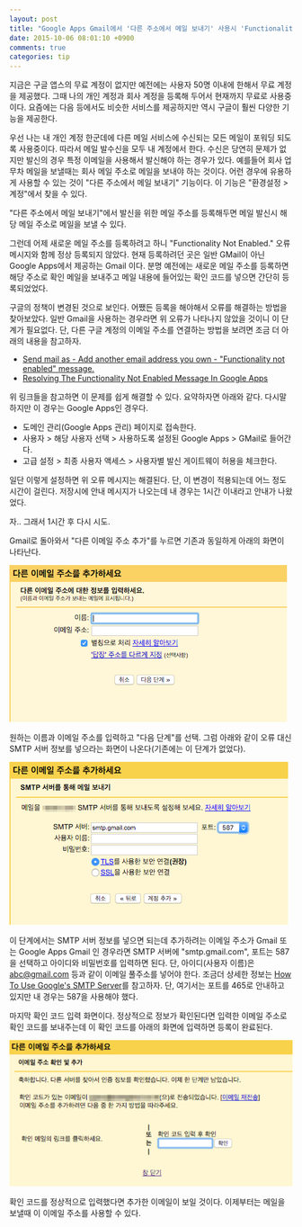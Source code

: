 ```yaml
---
layout: post
title: "Google Apps Gmail에서 '다른 주소에서 메일 보내기' 사용시 'Functionality Not Enabled.' 오류 해결"
date: 2015-10-06 08:01:10 +0900
comments: true
categories: tip
---
```

지금은 구글 앱스의 무료 계정이 없지만 예전에는 사용자 50명 이내에 한해서 무료 계정을 제공했다. 그때 나의 개인 계정과 회사 계정을 등록해 두어서 현재까지 무료로 사용중이다. 요즘에는 다음 등에서도 비슷한 서비스를 제공하지만 역시 구글이 훨씬 다양한 기능을 제공한다.

우선 나는 내 개인 계정 한군데에 다른 메일 서비스에 수신되는 모든 메일이 포워딩 되도록 사용중이다. 따라서 메일 발수신을 모두 내 계정에서 한다. 수신은 당연히 문제가 없지만 발신의 경우 특정 이메일을 사용해서 발신해야 하는 경우가 있다. 예를들어 회사 업무차 메일을 보낼때는 회사 메일 주소로 메일을 보내야 하는 것이다. 어런 경우에 유용하게 사용할 수 있는 것이 "다른 주소에서 메일 보내기" 기능이다. 이 기능은 "환경설정 > 계정"에서 찾을 수 있다.

"다른 주소에서 메일 보내기"에서 발신을 위한 메일 주소를 등록해두면 메일 발신시 해당 메일 주소로 메일을 보낼 수 있다.

그런데 어제 새로운 메일 주소를 등록하려고 하니 "Functionality Not Enabled." 오류 메시지와 함께 정상 등록되지 않았다. 현재 등록하려던 곳은 일반 GMail이 아닌 Google Apps에서 제공하는 Gmail 이다. 분명 예전에는 새로운 메일 주소를 등록하면 해당 주소로 확인 메일을 보내주고 메일 내용에 들어있는 확인 코드를 넣으면 간단히 등록되었었다.

구글의 정책이 변경된 것으로 보인다. 어쨌든 등록을 해야해서 오류를 해결하는 방법을 찾아보았다. 일반 Gmail을 사용하는 경우라면 위 오류가 나타나지 않았을 것이니 이 단계가 필요없다. 단, 다른 구글 계정의 이메일 주소를 연결하는 방법을 보려면 조금 더 아래의 내용을 참고하자.

* [Send mail as - Add another email address you own - "Functionality not enabled" message.](https://productforums.google.com/forum/#!topic/apps/z1IS-ocp6yk)
* [Resolving The Functionality Not Enabled Message In Google Apps](https://www.youtube.com/watch?v=kK7QpOWCz_A)

위 링크들을 참고하면 이 문제를 쉽게 해결할 수 있다. 요약하자면 아래와 같다. 다시말하지만 이 경우는 Google Apps인 경우다.

* 도메인 관리(Google Apps 관리) 페이지로 접속한다.
* 사용자 > 해당 사용자 선택 > 사용하도록 설정된 Google Apps > GMail로 들어간다.
* 고급 설정 > 최종 사용자 액세스 > 사용자별 발신 게이트웨이 허용을 체크한다.

일단 이렇게 설정하면 위 오류 메시지는 해결된다. 단, 이 변경이 적용되는데 어느 정도 시간이 걸린다. 저장시에 안내 메시지가 나오는데 내 경우는 1시간 이내라고 안내가 나왔었다.

자.. 그래서 1시간 후 다시 시도.

Gmail로 돌아와서 "다른 이메일 주소 추가"를 누르면 기존과 동일하게 아래의 화면이 나타난다.

![다른 이메일 주소를 추가하세요](/img/2015-10-06-resolving-the-functionality-not-enabled-message-in-google-apps-1.png)

원하는 이름과 이메일 주소를 입력하고 "다음 단계"를 선택. 그럼 아래와 같이 오류 대신 SMTP 서버 정보를 넣으라는 화면이 나온다(기존에는 이 단계가 없었다).

![다른 이메일 주소를 추가하세요](/img/2015-10-06-resolving-the-functionality-not-enabled-message-in-google-apps-2.png)

이 단계에서는 SMTP 서버 정보를 넣으면 되는데 추가하려는 이메일 주소가 Gmail 또는 Google Apps Gmail 인 경우라면 SMTP 서버에 "smtp.gmail.com", 포트는 587을 선택하고 아이디와 비밀번호를 입력하면 된다. 단, 아이디(사용자 이름)은 abc@gmail.com 등과 같이 이메일 풀주소를 넣어야 한다. 조금더 상세한 정보는 [How To Use Google's SMTP Server](https://www.digitalocean.com/community/tutorials/how-to-use-google-s-smtp-server)를 참고하자. 단, 여기서는 포트를 465로 안내하고 있지만 내 경우는 587을 사용해야 했다.

마지막 확인 코드 입력 화면이다. 정상적으로 정보가 확인된다면 입력한 이메일 주소로 확인 코드를 보내주는데 이 확인 코드를 아래의 화면에 입력하면 등록이 완료된다.

![다른 이메일 주소를 추가하세요](/img/2015-10-06-resolving-the-functionality-not-enabled-message-in-google-apps-3.png)

확인 코드를 정상적으로 입력했다면 추가한 이메일이 보일 것이다. 이제부터는 메일을 보낼때 이 이메일 주소를 사용할 수 있다.
